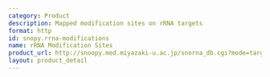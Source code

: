```yaml
---
category: Product
description: Mapped modification sites on rRNA targets
format: http
id: snopy.rrna-modifications
name: rRNA Modification Sites
product_url: http://snoopy.med.miyazaki-u.ac.jp/snorna_db.cgi?mode=target
layout: product_detail
---
```

